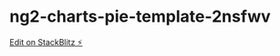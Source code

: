 # ng2-charts-pie-template-2nsfwv

[Edit on StackBlitz ⚡️](https://stackblitz.com/edit/ng2-charts-pie-template-2nsfwv)